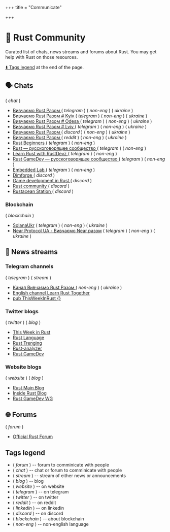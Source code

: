 +++
title = "Communicate"

+++
# :speech_balloon: Rust Community

Curated list of chats, news streams and forums about Rust. You may get help with Rust on those resources.

[:arrow_down: Tags legend](#tags-legend) at the end of the page.

## :speaking_head: Chats

( _chat_ )

- [ Вивчаємо Rust Разом ](https://t.mrustlang_ua)( _telegram_ ) ( _non-eng_ ) ( _ukraine_ ) 
- [ Вивчаємо Rust Разом # Kyiv ](https://t.mlearn_rust_together_kyiv)   ( _telegram_ ) ( _non-eng_ ) ( _ukraine_ )
- [ Вивчаємо Rust Разом # Odesa ](https://t.mlearn_rust_together_odesa) ( _telegram_ ) ( _non-eng_ )  ( _ukraine_ ) 
- [ Вивчаємо Rust Разом # Lviv ](https://t.mlearn_rust_together_lviv)  ( _telegram_ ) ( _non-eng_ )  ( _ukraine_ )
- [ Вивчаємо Rust Разом ](https://discord.com/invitJVCZfTVf5A) ( _discord_ )   ( _non-eng_ ) ( _ukraine_ )
- [ Вивчаємо Rust Разом  ](https://www.reddit.com/r/rustlang_ucomments/vbxc7s/ukrainian_branch_of_rust_community/) ( _reddit_ ) ( _non-eng_ )  ( _ukraine_ )
- [ Rust Beginners ](https://t.mrust_beginners_ru) ( _telegram_ ) ( _non-eng_ )
- [ Rust — русскоговорящее сообщество ](https://t.mrustlang_ru) ( _telegram_ ) ( _non-eng_ )
- [ Learn Rust with RustDevz ](https://t.mrustdevs) ( _telegram_ ) ( _non-eng_ )
- [ Rust GameDev — русскоговорящее сообщество ](https://t.mrust_gamedev_ru) ( _telegram_ ) ( _non-eng_ )
- [ Embedded Lab ](https://t.membedded_lab) ( _telegram_ ) ( _non-eng_ )
- [ Dimforge ](https://discord.gg/AQ434ubNSa) ( _discord_ )
- [ Game development in Rust ](https://discord.gg/yNtPTb2) ( _discord_ )
- [ Rust community ](https://discord.gg/rust-lang-community) ( _discord_ )
- [ Rustacean Station ](https://discord.gg/aGfw68vhtB) ( _discord_ )

### Blockchain
( _blockchain_ )
- [SolanaUkr](https://t.msolanaUkr) ( _telegram_ ) ( _non-eng_ ) ( _ukraine_ ) 
- [Near Protocol UA - Вивчаємо Near разом](https://t.mnearprotocolua) ( _telegram_ ) ( _non-eng_ ) ( _ukraine_ ) 

## :vibration_mode: News streams

### Telegram channels
( _telegram_ ) ( _stream_ )
- [ Канал Вивчаємо Rust Разом ](https://t.mlearn_rust_ukr) ( _non-eng_ )  ( _ukraine_ )
- [ English channel Learn Rust Together ](https://t.mlearn_rust)  
- [ pub ThisWeekInRust {} ](https://t.mthis_week_in_rust) 

### Twitter blogs
( _twitter_ ) ( _blog_ )
- [ This Week in Rust ](https://twitter.com/ThisWeekInRust) 
- [ Rust Language ](https://twitter.com/rustlang) 
- [ Rust Trenging ](https://twitter.com/RustTrending) 
- [Rust-analyzer ](https://twitter.com/rust_analyzer) 
- [ Rust GameDev ](https://twitter.com/rust_gamedev) 

### Website blogs
( _website_ ) ( _blog_ )
- [ Rust Main Blog ](https://blog.rust-lang.org/) 
- [ Inside Rust Blog ](https://blog.rust-lang.org/inside-rusindex.html) 
- [ Rust GameDev WG ](https://gamedev.r)

## :globe_with_meridians: Forums

( _forum_ )

- [ Official Rust Forum ](https://users.rust-lang.org)
 


## Tags legend

- ( _forum_ ) -- forum to comminicate with people
- ( _chat_ ) -- chat or forum to comminicate with people
- ( _stream_ ) -- stream of either news or announcements
- ( _blog_ ) -- blog
- ( _website_ ) -- on website
- ( _telegram_ ) -- on telegram
- ( _twitter_ ) -- on twitter
- ( _reddit_ ) -- on reddit
- ( _linkedin_ ) -- on linkedin
- ( _discord_ ) -- on discord
- ( _blockchain_ ) -- about blockchain
- ( _non-eng_ ) -- non-english language
